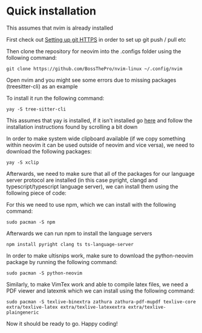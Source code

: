 # Quick installation
This assumes that nvim is already installed

First check out [Setting up git HTTPS](https://docs.github.com/en/get-started/git-basics/caching-your-github-credentials-in-git) in order to set up git push / pull etc

Then clone the repository for neovim into the .configs folder using the following command:

```
git clone https://github.com/BossThePro/nvim-linux ~/.config/nvim
```

Open nvim and you might see some errors due to missing packages (treesitter-cli) as an example

To install it run the following command:

```
yay -S tree-sitter-cli
```

This assumes that yay is installed, if it isn't installed go [here](https://github.com/Jguer/yay) and follow the installation instructions found by scrolling a bit down

In order to make system wide clipboard available (if we copy something within neovim it can be used outside of neovim and vice versa), we need to download the following packages:

```
yay -S xclip
```

Afterwards, we need to make sure that all of the packages for our language server protocol are installed (in this case pyright, clangd and typescript/typescript language server), we can install them using the following piece of code:

For this we need to use npm, which we can install with the following command:

```
sudo pacman -S npm
```

Afterwards we can run npm to install the language servers

```
npm install pyright clang ts ts-language-server
```

In order to make ultisnips work, make sure to download the python-neovim package by running the following command:

```
sudo pacman -S python-neovim
```

Similarly, to make VimTex work and able to compile latex files, we need a PDF viewer and latexmk which we can install using the following command:

```
sudo pacman -S texlive-binextra zathura zathura-pdf-mupdf texlive-core extra/texlive-latex extra/texlive-latexextra extra/texlive-plaingeneric
```

Now it should be ready to go. Happy coding!
